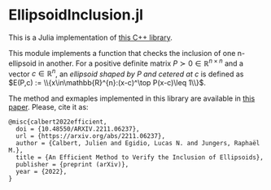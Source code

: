 # EllipsoidInclusion.jl

This is a Julia implementation of [this C++ library](https://github.com/egidioln/ellipsoidInclusion).

This module implements a function that checks the inclusion of one n-ellipsoid in another. For a positive definite matrix $P\succ0\in\mathbb{R}^{n\times n}$ and a vector $c\in\mathbb{R}^{n}$, an *ellipsoid shaped by* $P$ *and cetered at* $c$ is defined as $E(P,c) := \\{x\in\mathbb{R}^{n}:(x-c)^\top P(x-c)\leq 1\\}$.


The method and exmaples implemented in this library are available in [this paper](https://arxiv.org/abs/2211.06237). Please, cite it as:
```
@misc{calbert2022efficient,
  doi = {10.48550/ARXIV.2211.06237},
  url = {https://arxiv.org/abs/2211.06237},
  author = {Calbert, Julien and Egidio, Lucas N. and Jungers, Raphaël M.},
  title = {An Efficient Method to Verify the Inclusion of Ellipsoids},
  publisher = {preprint (arXiv)},
  year = {2022},
}

```
